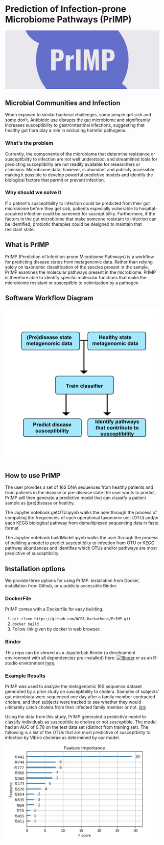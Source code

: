 # Prediction of Infection-prone Microbiome Pathways (PrIMP)

![Image](images/facebook_cover_photo_1.png)

## Microbial Communities and Infection

When exposed to similar bacterial challenges, some people get sick and some don't. Antibiotic use disrupts the gut microbiome and significantly increases susceptibility to gastrointestinal infections, suggesting that healthy gut flora play a role in excluding harmful pathogens.

### What's the problem

Currently, the components of the microbiome that determine resistance or susceptibility to infection are not well understood, and streamlined tools for predicting susceptibility are not readily available for researchers or clinicians. Microbiome data, however, is abundant and publicly accessible, making it possible to develop powerful predictive models and identify the biological factors that permit or prevent infection.

### Why should we solve it

If a patient's susceptibility to infection could be predicted from their gut microbiome before they get sick, patients especially vulnerable to hospital-acquired infection could be screened for susceptibility. Furthermore, if the factors in the gut microbiome that make someone resistant to infection can be identified, probiotic therapies could be designed to maintain that resistant state.

## What is PrIMP

PrIMP (Prediction of Infection-prone Microbiome Pathways) is a workflow for predicting disease states from metagenomic data.  Rather than relying solely on taxonomic classification of the species present in the sample, PrIMP examines the molecular pathways present in the microbiome. PrIMP is therefore able to identify specific molecular functions that make the microbiome resistant or susceptible to colonization by a pathogen.

## Software Workflow Diagram

![Image](images/PrIMP_workflow.png)

## How to use PrIMP

The user provides a set of 16S DNA sequences from healthy patients and from patients in the disease or pre-disease state the user wants to predict. PrIMP will then generate a predictive model that can classify a patient sample as (pre)disease or healthy.

The Jupyter notebook getOTU.ipynb walks the user through the process of computing the frequencies of each operational taxonomic unit (OTU) and/or each KEGG biological pathway from demultiplexed sequencing data in fastq format.

The Jupyter notebook buildModel.ipynb walks the user through the process of building a model to predict susceptiblity to infection from OTU or KEGG pathway abundances and identifies which OTUs and/or pathways are most predictive of susceptibility.

## Installation options

We provide three options for using PrIMP: installation from Docker, installation from Github, or a publicly accessible Binder.

### DockerFile

PrIMP comes with a Dockerfile for easy building.

  1. `git clone https://github.com/NCBI-Hackathons/PrIMP.git`
  2. `docker build .`
  3. Follow link given by docker in web browser.

### Binder

This repo can be viewed as a JupyterLab Binder (a development environment with all dependencies pre-installed) here:
[![Binder](https://mybinder.org/badge.svg)](https://mybinder.org/v2/gh/NCBI-Hackathons/PrIMP/dc208d4?urlpath=lab) or as an R-studio environment [here](https://mybinder.org/v2/gh/NCBI-Hackathons/PrIMP/dc208d4?urlpath=rstudio).

### Example Results

PrIMP was used to analyze the metagenomic 16S sequence dataset generated by a prior study on susceptibility to cholera. Samples of subjects' gut microbiota were sequenced one day after a family member contracted cholera, and then subjects were tracked to see whether they would ultimately catch cholera from their infected family member or not.  [link](https://academic.oup.com/jid/article-abstract/218/4/645/4969495?redirectedFrom=fulltext)

Using the data from this study, PrIMP generated a predictive model to classify individuals as susceptible to cholera or not susceptible. The model had an AUC of 0.78 on the test data set (distinct from training set). The following is a list of the OTUs that are most predictive of susceptbility to infection by Vibrio cholerae as determined by our model.

![Image](images/fig1.png)